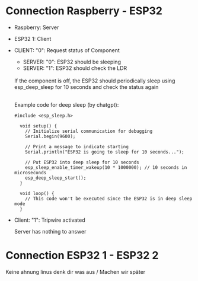 <!-- Haha bin krank heute und mir langweilig deswegen mach ich irgendwas hier kp -->
<!-- Buy the sen bundle -->
<!-- ADATS besser -->

# Connection Raspberry - ESP32
- Raspberry: Server
- ESP32 1: Client

- CLIENT: "0": Request status of Component
  - SERVER: "0": ESP32 should be sleeping
  - SERVER: "1": ESP32 should check the LDR
  
  <br>
  If the component is off, the ESP32 should periodically sleep using esp_deep_sleep for 10 seconds and check the status again
  <br><br>
  
  Example code for deep sleep (by chatgpt):  
  ```
  #include <esp_sleep.h>

    void setup() {
      // Initialize serial communication for debugging
      Serial.begin(9600);
      
      // Print a message to indicate starting
      Serial.println("ESP32 is going to sleep for 10 seconds...");
    
      // Put ESP32 into deep sleep for 10 seconds
      esp_sleep_enable_timer_wakeup(10 * 1000000); // 10 seconds in microseconds
      esp_deep_sleep_start();
    }
    
    void loop() {
      // This code won't be executed since the ESP32 is in deep sleep mode
    }
  ```
- Client: "1": Tripwire activated
  
  Server has nothing to answer

# Connection ESP32 1 - ESP32 2
Keine ahnung linus denk dir was aus / Machen wir später